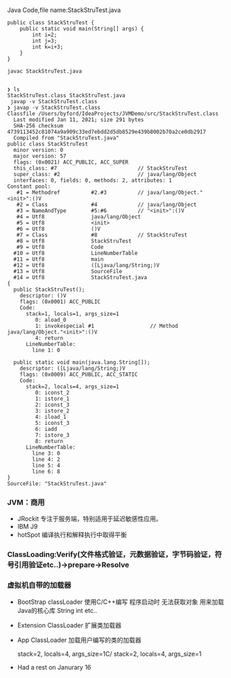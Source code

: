 Java Code,file name:StackStruTest.java
````
public class StackStruTest {
    public static void main(String[] args) {
        int i=2;
        int j=3;
        int k=i+3;
    }
}

javac StackStruTest.java
````

````

❯ ls
StackStruTest.class StackStruTest.java
 javap -v StackStruTest.class
❯ javap -v StackStruTest.class
Classfile /Users/byford/IdeaProjects/JVMDemo/src/StackStruTest.class
  Last modified Jan 11, 2021; size 291 bytes
  SHA-256 checksum 4739113452c81074a9a909c33ed7ebdd2d5db8529e439b8002b70a2ce0db2917
  Compiled from "StackStruTest.java"
public class StackStruTest
  minor version: 0
  major version: 57
  flags: (0x0021) ACC_PUBLIC, ACC_SUPER
  this_class: #7                          // StackStruTest
  super_class: #2                         // java/lang/Object
  interfaces: 0, fields: 0, methods: 2, attributes: 1
Constant pool:
   #1 = Methodref          #2.#3          // java/lang/Object."<init>":()V
   #2 = Class              #4             // java/lang/Object
   #3 = NameAndType        #5:#6          // "<init>":()V
   #4 = Utf8               java/lang/Object
   #5 = Utf8               <init>
   #6 = Utf8               ()V
   #7 = Class              #8             // StackStruTest
   #8 = Utf8               StackStruTest
   #9 = Utf8               Code
  #10 = Utf8               LineNumberTable
  #11 = Utf8               main
  #12 = Utf8               ([Ljava/lang/String;)V
  #13 = Utf8               SourceFile
  #14 = Utf8               StackStruTest.java
{
  public StackStruTest();
    descriptor: ()V
    flags: (0x0001) ACC_PUBLIC
    Code:
      stack=1, locals=1, args_size=1
         0: aload_0
         1: invokespecial #1                  // Method java/lang/Object."<init>":()V
         4: return
      LineNumberTable:
        line 1: 0

  public static void main(java.lang.String[]);
    descriptor: ([Ljava/lang/String;)V
    flags: (0x0009) ACC_PUBLIC, ACC_STATIC
    Code:
      stack=2, locals=4, args_size=1
         0: iconst_2
         1: istore_1
         2: iconst_3
         3: istore_2
         4: iload_1
         5: iconst_3
         6: iadd
         7: istore_3
         8: return
      LineNumberTable:
        line 3: 0
        line 4: 2
        line 5: 4
        line 6: 8
}
SourceFile: "StackStruTest.java"
````
### JVM：商用
 - JRockit 专注于服务端，特别适用于延迟敏感性应用。
 - IBM J9
 - hotSpot 编译执行和解释执行中取得平衡
### ClassLoading:Verify(文件格式验证，元数据验证，字节码验证，符号引用验证etc..)->prepare->Resolve

### 虚拟机自带的加载器
 - BootStrap classLoader 使用C/C++编写 程序启动时 无法获取对象  用来加载Java的核心库 String int etc..
 - Extension ClassLoader 扩展类加载器
 - App ClassLoader 加载用户编写的类的加载器
 

      stack=2, locals=4, args_size=1C/
      stack=2, locals=4, args_size=1
      
- Had a rest on Janurary 16
